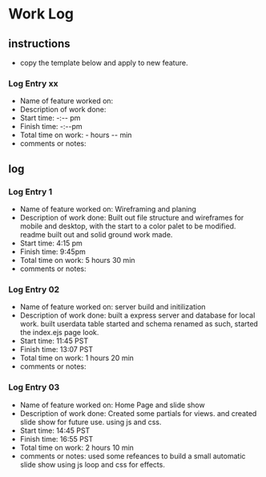 # Work Log

## instructions

* copy the template below and apply to new feature.

### Log Entry xx

* Name of feature worked on:
* Description of work done:
* Start time: -:-- pm
* Finish time: -:--pm
* Total time on work: - hours -- min
* comments or notes:

## log

### Log Entry 1

* Name of feature worked on: Wireframing and planing
* Description of work done: Built out file structure and wireframes for mobile and desktop, with the start to a color palet to be modified. readme built out and solid ground work made.
* Start time: 4:15 pm
* Finish time: 9:45pm
* Total time on work: 5 hours 30 min
* comments or notes:

### Log Entry 02

* Name of feature worked on: server build and initilization
* Description of work done: built a express server and database for local work. built userdata table started and schema renamed as such, started the index.ejs page look.
* Start time: 11:45 PST
* Finish time: 13:07 PST
* Total time on work: 1 hours 20 min
* comments or notes:

### Log Entry 03

* Name of feature worked on: Home Page and slide show
* Description of work done: Created some partials for views. and created slide show for future use. using js and css.
* Start time: 14:45 PST
* Finish time: 16:55 PST
* Total time on work: 2 hours 10 min
* comments or notes: used some refeances to build a small automatic slide show using js loop and css for effects.
